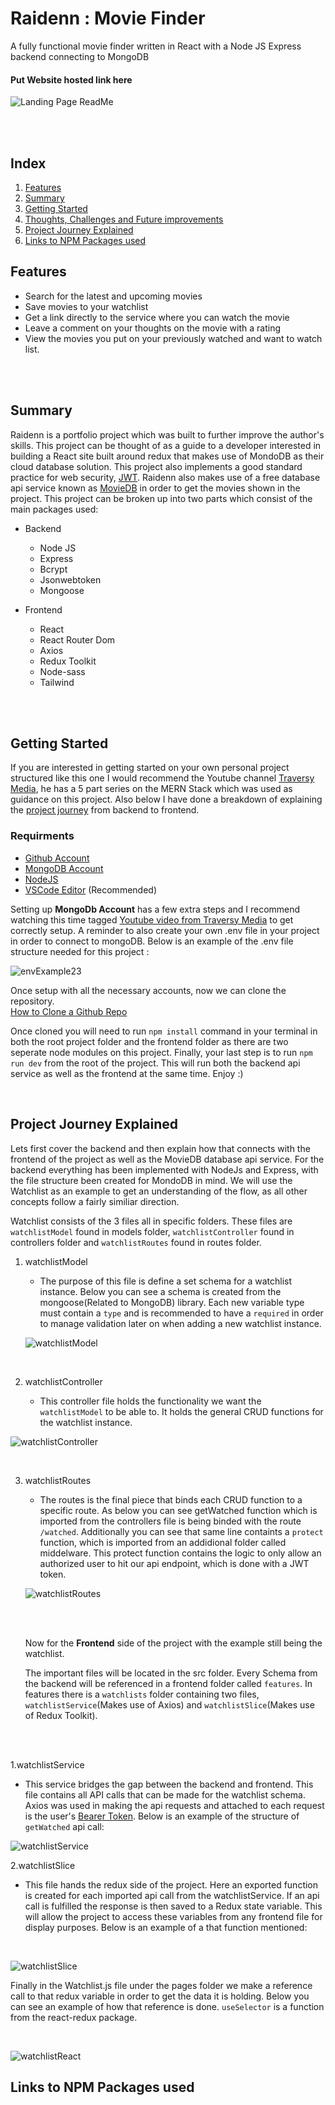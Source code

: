 # Raidenn : Movie Finder
 A fully functional movie finder written in React with a Node JS Express backend connecting to MongoDB
#### Put Website hosted link here


![Landing Page ReadMe](https://user-images.githubusercontent.com/41709116/209307840-67e7f118-ce5a-4ac4-8641-9a8f56bd7a0f.png)

<br />
<br />

## Index

1. [Features](#features)
2. [Summary](#summary)
3. [Getting Started](#getting-started)
4. [Thoughts, Challenges and Future improvements](#thoughts-challenges-and-future-improvements)
5. [Project Journey Explained](#project-journey-explained)
6. [Links to NPM Packages used](#links-to-npm-packages-used)

## Features

* Search for the latest and upcoming movies
* Save movies to your watchlist
* Get a link directly to the service where you can watch the movie
* Leave a comment on your thoughts on the movie with a rating
* View the movies you put on your previously watched and want to watch list.

<br />
<br />

## Summary

Raidenn is a portfolio project which was built to further improve the author's skills. This project can be thought of as a guide to a developer interested in building a React site built around redux that makes use of MondoDB as their cloud database solution. This project also implements a good standard practice for web security, [JWT](https://jwt.io/). Raidenn also makes use of a free database api service known as [MovieDB](https://developers.themoviedb.org/3) in order to get the movies shown in the project. This project can be broken up into two parts which consist of the main packages used:

* Backend
    * Node JS
    * Express
    * Bcrypt
    * Jsonwebtoken
    * Mongoose

* Frontend
    * React
    * React Router Dom
    * Axios
    * Redux Toolkit
    * Node-sass
    * Tailwind

<br />
<br />
   
## Getting Started
If you are interested in getting started on your own personal project structured like this one I would recommend the Youtube channel [Traversy Media](https://www.youtube.com/@TraversyMedia), he has a 5 part series on the MERN Stack which was used as guidance on this project. Also below I have done a breakdown of explaining the [project journey](#project-journey-explained) from backend to frontend.

### Requirments
 * [Github Account](https://github.com/)
 * [MongoDB Account](https://www.mongodb.com/home)
 * [NodeJS](https://nodejs.org/en/download/)
 * [VSCode Editor](https://code.visualstudio.com/) (Recommended)

Setting up <b>MongoDb Account</b> has a few extra steps and I recommend watching this time tagged [Youtube video from Traversy Media](https://youtu.be/-0exw-9YJBo?t=2205) to get correctly setup. A reminder to also create your own .env file in your project in order to connect to mongoDB. Below is an example of the .env file structure needed for this project :

![envExample23](https://user-images.githubusercontent.com/41709116/209536062-314f2ee6-c457-4fe0-a59a-babddf1fe670.png)


Once setup with all the necessary accounts, now we can clone the repository. 
<br />
[How to Clone a Github Repo](https://docs.github.com/en/repositories/creating-and-managing-repositories/cloning-a-repository)

Once cloned you will need to run `npm install` command in your terminal in both the root project folder and the frontend folder as there are two seperate node modules on this project.
Finally, your last step is to run `npm run dev` from the root of the project. This will run both the backend api service as well as the frontend at the same time. Enjoy :)

<br/>



<!-- ## Thoughts, Challenges and Future improvements -->

## Project Journey Explained
Lets first cover the backend and then explain how that connects with the frontend of the project as well as the MovieDB database api service. For the backend everything has been implemented with NodeJs and Express, with the file structure been created for MondoDB in mind. We will use the Watchlist as an example to get an understanding of the flow, as all other concepts follow a fairly similiar direction.

Watchlist consists of the 3 files all in specific folders. These files are `watchlistModel` found in models folder, `watchlistController` found in controllers folder and `watchlistRoutes` found in routes folder.

1. watchlistModel
   - The purpose of this file is define a set schema for a watchlist instance. Below you can see a schema is created from the mongoose(Related to MongoDB)        library. Each new variable type must contain a `type` and is recommended to have a `required` in order to manage validation later on when adding a new        watchlist instance.
   
   ![watchlistModel](https://user-images.githubusercontent.com/41709116/209451451-12cb6262-7e67-4736-be4c-3408b5d12616.PNG)

    <br />
    
2. watchlistController
   - This controller file holds the functionality we want the `watchlistModel` to be able to. It holds the general CRUD functions for the watchlist instance.

![watchlistController](https://user-images.githubusercontent.com/41709116/209451467-ab9e6852-b810-451e-8f3b-165ecf300f1e.PNG)

   <br />
   
3. watchlistRoutes
   - The routes is the final piece that binds each CRUD function to a specific route. As below you can see getWatched function which is imported from the          controllers file is being binded with the route `/watched`. Additionally you can see that same line containts a `protect` function, which is imported        from an addidional folder called middelware. This protect function contains the logic to only allow an authorized user to hit our api endpoint, which        is done with a JWT token.
   
   ![watchlistRoutes](https://user-images.githubusercontent.com/41709116/209451469-c79eb23e-0e88-4518-bb67-04aeb041cc96.PNG)

    <br />
    <br />
    
   Now for the <b>Frontend</b> side of the project with the example still being the watchlist.
   
   The important files will be located in the src folder. Every Schema from the backend will be referenced in a frontend folder called `features`. In            features there is a `watchlists` folder containing two files, `watchlistService`(Makes use of Axios) and `watchlistSlice`(Makes use of Redux Toolkit).
   
   <br />
   <br />
   
1.watchlistService
   - This service bridges the gap between the backend and frontend. This file contains all API calls that can be made for the watchlist schema. Axios was          used in making the api requests and attached to each request is the user's [Bearer Token](https://www.devopsschool.com/blog/what-is-bearer-token-and-how-it-works/). Below is an example of the structure of `getWatched` api call:
   
   ![watchlistService](https://user-images.githubusercontent.com/41709116/209457516-32f73784-fdf3-4a06-8399-96b2ba79247e.PNG)

  
2.watchlistSlice
   - This file hands the redux side of the project. Here an exported function is created for each imported api call from the watchlistService. If an api call     is fulfilled the response is then saved to a Redux state variable. This will allow the project to access these variables from any frontend file for           display purposes. Below is an example of a that function mentioned:
   
   <br />
   
   ![watchlistSlice](https://user-images.githubusercontent.com/41709116/209457511-078d0f90-2097-488d-909f-50134d190416.PNG)
   
Finally in the Watchlist.js file under the pages folder we make a reference call to that redux variable in order to get the data it is holding. Below you can see an example of how that reference is done. `useSelector` is a function from the react-redux package.

<br />

![watchlistReact](https://user-images.githubusercontent.com/41709116/209481840-e57ef0c6-88ca-4d5e-ab57-834a94869bfb.PNG)


## Links to NPM Packages used

